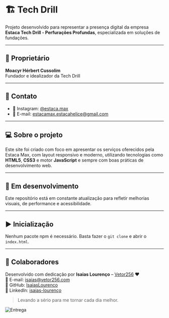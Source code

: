 # 🏗️ Tech Drill

Projeto desenvolvido para representar a presença digital da empresa **Estaca Tech Drill - Perfurações Profundas**, especializada em soluções de fundações.

---

## 👤 Proprietário

**Moacyr Hérbert Cussolim**  
Fundador e idealizador da Tech Drill

---

## 📱 Contato

- 📸 Instagram: [@estaca.max](https://www.instagram.com/estacamax_estaca_helice/)  
- 📧 E-mail: [estacamax.estacahelice@gmail.com](mailto:estacamax.estacahelice@gmail.com)

---

## 💻 Sobre o projeto

Este site foi criado com foco em apresentar os serviços oferecidos pela Estaca Max, com layout responsivo e moderno, utilizando tecnologias como **HTML5**, **CSS3** e motor **JavaScript** e sempre com boas práticas de desenvolvimento web.

---

## 🚧 Em desenvolvimento

Este repositório está em constante atualização para refletir melhorias visuais, de performance e acessibilidade.

---

## ▶️ Inicialização

Nenhum pacote npm é necessário. Basta fazer o `git clone` e abrir o `index.html`.

---

## 🤝 Colaboradores

Desenvolvido com dedicação por **Isaias Lourenço** – [Vetor256](https://vetor256.com) ❤️  
📧 E-mail: [isaias@vetor256.com](mailto:isaias@vetor256.com)  
🔗 GitHub: [IsaiasLourenco](https://github.com/IsaiasLourenco)  
🔗 LinkedIn: [isaias-lourenço](https://www.linkedin.com/in/isaias-louren%C3%A7o/)

> Levando a sério para me tornar cada dia melhor.

![Entrega](./src/images/cssFlexGrid.gif)
